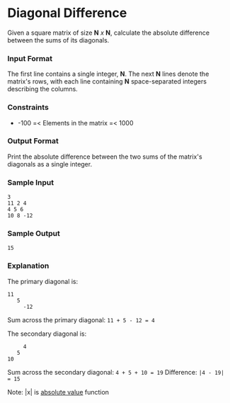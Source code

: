 # Diagonal Difference

Given a square matrix of size **N** *x* **N**, calculate the absolute difference between the sums of its diagonals.

### Input Format

The first line contains a single integer, **N**. The next **N** lines denote the matrix's rows, with each line containing **N** space-separated integers describing the columns.

### Constraints

 * -100 =< Elements in the matrix =< 1000

### Output Format

Print the absolute difference between the two sums of the matrix's diagonals as a single integer.

### Sample Input

```
3
11 2 4
4 5 6
10 8 -12
```

### Sample Output

```15```

### Explanation

The primary diagonal is:

```
11
   5
     -12
```

Sum across the primary diagonal: `11 + 5 - 12 = 4`

The secondary diagonal is:

```
     4
   5
10
```

Sum across the secondary diagonal: `4 + 5 + 10 = 19`
Difference: `|4 - 19| = 15`

Note: |x| is [absolute value](https://www.mathsisfun.com/numbers/absolute-value.html) function